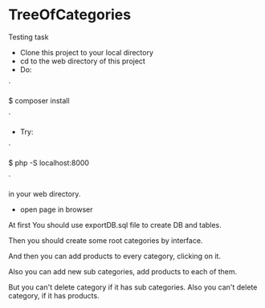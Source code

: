 # TreeOfCategories
Testing task


* Clone this project to your local directory
* cd to the web directory of this project
* Do:

`

$ composer install

`
* Try:

`

$ php -S localhost:8000

`

in your web directory.

* open page in browser

At first You should use exportDB.sql file to create DB and tables.

Then you should create some root categories by interface.

And then you can add products to every category, clicking on it.

Also you can add new sub categories, add products to each of them.

But you can't delete category if it has sub categories. Also you can't delete category, if it has products.

